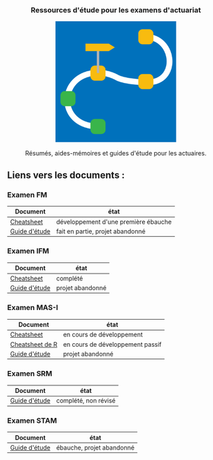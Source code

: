 <br />
  <h3 align="center">Ressources d'étude pour les examens d'actuariat</h3>
<p align="center">
  <a href="https://github.com/ressources-act/Ressources-examens/">
    <img src="src/logo.png" alt="Logo" height="280">
  </a>

  <p align="center">
    Résumés, aides-mémoires et guides d'étude pour les actuaires.
  </p>
</p>


## Liens vers les documents :
### Examen FM
Document | état  
---   | --------
[Cheatsheet](https://github.com/ressources-act/Ressources-examens/blob/master/FM/Cheatsheet/cheatsht-FM.pdf)  | développement d'une première ébauche
[Guide d'étude](https://github.com/ressources-act/Ressources-examens/blob/master/FM/Study%20Guide/Study%20Guide%20Exam%20FM.pdf)  | fait en partie, projet abandonné


### Examen IFM
Document | état  
---   | --------
[Cheatsheet](https://github.com/ressources-act/Ressources-examens/blob/master/IFM/Cheatsheet/cheatsht-GRF.pdf)  | complété
[Guide d'étude](https://github.com/ressources-act/Ressources-examens/blob/master/IFM/Guide%20d'%C3%A9tude/Guide%20d'%C3%A9tude%20examen%20IFM%20(AJVR).pdf)  | projet abandonné


### Examen MAS-I
Document | état  
---   | --------
[Cheatsheet](https://github.com/ressources-act/Ressources-examens/blob/master/MAS-I/Cheatsheet/cheatsht-MAS-I.pdf)  | en cours de développement
[Cheatsheet de R](https://github.com/ressources-act/Ressources-examens/blob/master/MAS-I/Cheatsheet/cheatsht-R-MAS-I.pdf)  | en cours de développement passif
[Guide d'étude](https://github.com/ressources-act/Ressources-examens/blob/master/MAS-I/Guide%20d'%C3%A9tude/Guide%20d'%C3%A9tude%20examen%20MAS-I%20(AJVR).pdf)  | projet abandonné


### Examen SRM
Document | état  
---   | --------
[Guide d'étude](https://github.com/ressources-act/Ressources-examens/blob/master/SRM/Guide%20d'%C3%A9tude/Guide%20d'%C3%A9tude%20examen%20SRM%20(AJVR).pdf)  | complété, non révisé


### Examen STAM
Document | état  
---   | --------
[Guide d'étude](https://github.com/ressources-act/Ressources-examens/blob/master/STAM/Study%20Guide/Study%20Guide%20Exam%20STAM.pdf)  | ébauche, projet abandonné

